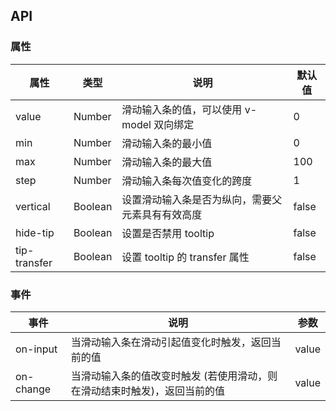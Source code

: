 ## API

### 属性

| 属性         | 类型    | 说明                                             | 默认值 |
| ------------ | ------- | ------------------------------------------------ | ------ |
| value        | Number  | 滑动输入条的值，可以使用 v-model 双向绑定        | 0      |
| min          | Number  | 滑动输入条的最小值                               | 0      |
| max          | Number  | 滑动输入条的最大值                               | 100    |
| step         | Number  | 滑动输入条每次值变化的跨度                       | 1      |
| vertical     | Boolean | 设置滑动输入条是否为纵向，需要父元素具有有效高度 | false  |
| hide-tip     | Boolean | 设置是否禁用 tooltip                             | false  |
| tip-transfer | Boolean | 设置 tooltip 的 transfer 属性                    | false  |

### 事件

| 事件      | 说明                                                                      | 参数  |
| --------- | ------------------------------------------------------------------------- | ----- |
| on-input  | 当滑动输入条在滑动引起值变化时触发，返回当前的值                          | value |
| on-change | 当滑动输入条的值改变时触发 (若使用滑动，则在滑动结束时触发)，返回当前的值 | value |
